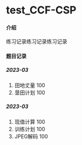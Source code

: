 # test_CCF-CSP

#### 介绍
练习记录练习记录练习记录



#### 题目记录

##### 2023-03
1. 田地丈量 100
2. 垦田计划 100

##### 2023-03
1. 现值计算 100
2. 训练计划 100
3. JPEG解码 100
